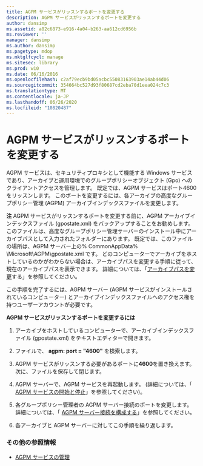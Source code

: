 ```yaml
---
title: AGPM サービスがリッスンするポートを変更する
description: AGPM サービスがリッスンするポートを変更する
author: dansimp
ms.assetid: a82c6873-e916-4a04-b263-aa612cd6956b
ms.reviewer: ''
manager: dansimp
ms.author: dansimp
ms.pagetype: mdop
ms.mktglfcycl: manage
ms.sitesec: library
ms.prod: w10
ms.date: 06/16/2016
ms.openlocfilehash: c2af79ecb9bd05acbc55083163903ae14ab44d06
ms.sourcegitcommit: 354664bc527d93f80687cd2eba70d1eea024c7c3
ms.translationtype: MT
ms.contentlocale: ja-JP
ms.lasthandoff: 06/26/2020
ms.locfileid: "10820487"
---
```

# AGPM サービスがリッスンするポートを変更する


AGPM サービスは、セキュリティプロキシとして機能する Windows サービスであり、アーカイブと運用環境でのグループポリシーオブジェクト (Gpo) へのクライアントアクセスを管理します。 既定では、AGPM サービスはポート4600をリッスンします。 このポートを変更するには、各アーカイブの高度なグループポリシー管理 (AGPM) アーカイブインデックスファイルを変更します。

**注** AGPM サービスがリッスンするポートを変更する前に、AGPM アーカイブインデックスファイル (gpostate.xml) をバックアップすることをお勧めします。 このファイルは、高度なグループポリシー管理サーバーのインストール中にアーカイブパスとして入力されたフォルダーにあります。 既定では、このファイルの場所は、AGPM サーバー上の% CommonAppData% \\Microsoft\\AGPM\\gpostate.xml です。 どのコンピューターでアーカイブをホストしているのかがわからない場合は、アーカイブパスを変更する手順に従って、現在のアーカイブパスを表示できます。 詳細については、「[アーカイブパスを変更](modify-the-archive-path.md)する」を参照してください。

 

この手順を完了するには、AGPM サーバー (AGPM サービスがインストールされているコンピューター) とアーカイブインデックスファイルへのアクセス権を持つユーザーアカウントが必要です。

**AGPM サービスがリッスンするポートを変更するには**

1.  アーカイブをホストしているコンピューターで、アーカイブインデックスファイル (gpostate.xml) をテキストエディターで開きます。

2.  ファイルで、 **agpm: port = "4600"** を検索します。

3.  AGPM サービスがリッスンする必要があるポートに**4600**を置き換えます。次に、ファイルを保存して閉じます。

4.  AGPM サーバーで、AGPM サービスを再起動します。 (詳細については、「 [AGPM サービスの開始と停止](start-and-stop-the-agpm-service.md)」を参照してください)。

5.  各グループポリシー管理者の AGPM サーバー接続のポートを変更します。 詳細については、「 [AGPM サーバー接続を構成する](configure-the-agpm-server-connection.md)」を参照してください。

6.  各アーカイブと AGPM サーバーに対してこの手順を繰り返します。

### その他の参照情報

-   [AGPM サービスの管理](managing-the-agpm-service.md)

 

 





